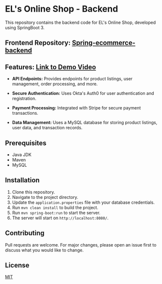 # EL's Online Shop - Backend

This repository contains the backend code for EL's Online Shop, developed using SpringBoot 3.

## Frontend Repository: [Spring-ecommerce-backend](https://github.com/Zicheng-Li/Angular-ecommerce-frontend)

## Features: [Link to Demo Video](https://youtu.be/q0_N9ydf67c)

- **API Endpoints:** Provides endpoints for product listings, user management, order processing, and more.
  
- **Secure Authentication:** Uses Okta's Auth0 for user authentication and registration.
  
- **Payment Processing:** Integrated with Stripe for secure payment transactions.
  
- **Data Management:** Uses a MySQL database for storing product listings, user data, and transaction records.

## Prerequisites

- Java JDK
- Maven
- MySQL

## Installation

1. Clone this repository.
2. Navigate to the project directory.
3. Update the `application.properties` file with your database credentials.
4. Run `mvn clean install` to build the project.
5. Run `mvn spring-boot:run` to start the server.
6. The server will start on `http://localhost:8080/`.

## Contributing

Pull requests are welcome. For major changes, please open an issue first to discuss what you would like to change.

## License

[MIT](https://choosealicense.com/licenses/mit/)

